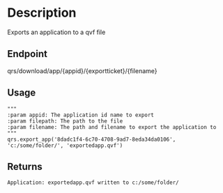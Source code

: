 # Description
Exports an application to a qvf file

## Endpoint
qrs/download/app/{appid}/{exportticket}/{filename}

## Usage

```
"""
:param appid: The application id name to export
:param filepath: The path to the file
:param filename: The path and filename to export the application to
"""
qrs.export_app('8dadc1f4-6c70-4708-9ad7-8eda34da0106', 'c:/some/folder/', 'exportedapp.qvf')
```
## Returns
```
Application: exportedapp.qvf written to c:/some/folder/
```

